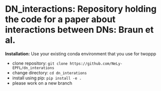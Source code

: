 # DN_interactions: Repository holding the code for a paper about interactions between DNs: Braun et al.

**Installation:**
Use your existing conda environment that you use for twoppp
- clone repository: ```git clone https://github.com/NeLy-EPFL/dn_interations```
- change directory: ```cd dn_interations```
- install using pip: ```pip install -e .```
- please work on a new branch
